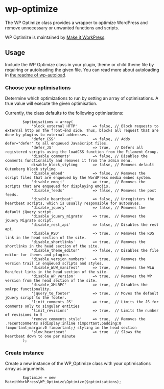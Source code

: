 # wp-optimize
The WP Optimize class provides a wrapper to optimize WordPress and remove unnecessary or unwanted functions and scripts.

WP Optimize is maintained by [Make it WorkPress](https://makeitwork.press/scripts/wp-optimize/).

## Usage
Include the WP Optimize class in your plugin, theme or child theme file by requiring or autoloading the given file. You can read more about autoloading in [the readme of wp-autoload](https://github.com/makeitworkpress/wp-autoload). 

### Choose your optimisations 
Determine which optimizations to run by setting an array of optimisations.
A true value will execute the given optimisation.

Currently, the class defaults to the following optimisations:

            $optimisations = array(
                'block_external_HTTP'       => false, // Block requests to external http on the front-end side. Thus, blocks all request that are done by plugins to external addresses.
                'defer_CSS'                 => false, // Adds defer="defer" to all enqueued JavaScript files.
                'defer_JS'                  => true,  // Defers all registered scripts using the loadCSS function from the Filament Group.  
                'disable_comments'          => false, // Disables the comments functionality and removes it from the admin menu.
                disable_block_styling       => false, // Removes default Gutenberg block styling
                'disable_embed'             => false, // Removes the script files that are enqueued by the WordPress media embed system.
                'disable_emoji'             => true,  // Removes the scripts that are enqueued for displaying emojis.
                'disable_feeds'             => false, // Removes the post feeds.
                'disable_heartbeat'         => false, // Unregisters the heartbeat scripts, which is usually responsible for autosaves.
                'disable_jquery'            => false, // Removes the default jQuery script.
                'disable_jquery_migrate'    => true,  // Removes the jQuery Migrate script.
                'disable_rest_api'          => false, // Disables the rest api.
                'disable_RSD'               => true,  // Removes the RDS link in the head section of the site.
                'disable_shortlinks'        => true,  // Removes the shortlinks in the head section of the site. 
                'disable_theme_editor'      => false, // Disables the file editor for themes and plugins                    
                'disable_version_numbers'   => true,  // Removes the version trail in enqueued scripts and styles.           
                'disable_WLW_manifest'      => true,  // Removes the WLW Manifest links in the head section of the site.
                'disable_WP_version'        => true,  // Removes the WP version from the head section of the site.           
                'disable_XMLRPC'            => true,  // Disables the xmlrpc functionality.
                'jquery_to_footer'          => true,  // Moves the default jQuery script to the footer.
                'limit_comments_JS'         => true,  // Limits the JS for comments only to singular entities
                'limit_revisions'           => true,  // Limits the number of revisions to 5
                'remove_comments_style'     => true,  // Removes the .recentcomments a{display:inline !important;padding:0 !important;margin:0 !important;} styling in the head section
                'slow_heartbeat'            => true   // Slows the heartbeat down to one per minute
            );
               

### Create instance
Create a new instance of the WP_Optimize class with your optimisations array as arguments.

            $optimize = new MakeitWorkPress\WP_Optimize\Optimize($optimisations);
